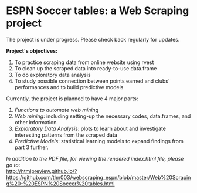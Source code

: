 # ESPN Soccer tables: a Web Scraping project

The project is under progress. Please check back regularly for updates.

**Project's objectives:**
1.  To practice scraping data from online website using rvest
2.  To clean up the scraped data into ready-to-use data.frame
3.  To do exploratory data analysis
4.  To study possible connection between points earned and clubs’ performances and to build predictive models

Currently, the project is planned to have 4 major parts:
1.  *Functions to automate web mining*
2.  *Web mining*: including setting-up the necessary codes, data.frames, and other information
3.  *Exploratory Data Analysis*: plots to learn about and investigate interesting patterns from the scraped data
4.  *Predictive Models*: statistical learning models to expand findings from part 3 further.

*In addition to the PDF file, for viewing the rendered index.html file, please go to*: <br/>
http://htmlpreview.github.io/?https://github.com/thn003/webscraping_espn/blob/master/Web%20Scraping%20-%20ESPN%20Soccer%20tables.html
